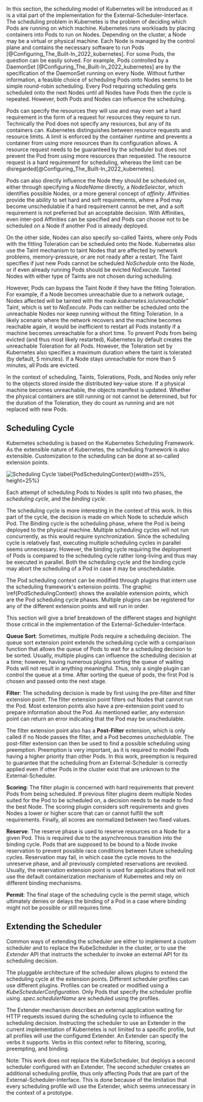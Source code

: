 In this section, the scheduling model of Kubernetes will be introduced as it is a vital part of the implementation for the External-Scheduler-Interface. The scheduling problem in Kubernetes is the problem of deciding which Pods are running on which machine. Kubernetes runs workloads by placing containers into Pods to run on Nodes. Depending on the cluster, a Node may be a virtual or physical machine. Each Node is managed by the control plane and contains the necessary software to run Pods [@Configuring_The_Built-In_2022_kubernetes]. For some Pods, the question can be easily solved. For example, Pods controlled by a DaemonSet [@Configuring_The_Built-In_2022_kubernetes] are by the specification of the DaemonSet running on every Node. Without further information, a feasible choice of scheduling Pods onto Nodes seems to be simple round-robin scheduling. Every Pod requiring scheduling gets scheduled onto the next Nodes until all Nodes have Pods then the cycle is repeated. However, both Pods and Nodes can influence the scheduling. 

Pods can specify the resources they will use and may even set a hard requirement in the form of a request for resources they require to run. Technically the Pod does not specify any resources, but any of its containers can. Kubernetes distinguishes between resource requests and resource limits. A limit is enforced by the container runtime and prevents a container from using more resources than its configuration allows. A resource request needs to be guaranteed by the scheduler but does not prevent the Pod from using more resources than requested. The resource request is a hard requirement for scheduling, whereas the limit can be disregarded[@Configuring_The_Built-In_2022_kubernetes].

Pods can also directly influence the Node they should be scheduled on, either through specifying a *NodeName* directly, a *NodeSelector*, which identifies possible Nodes, or a more general concept of *affinity*. 
Affinities provide the ability to set hard and soft requirements, where a Pod may become unschedulable if a hard requirement cannot be met, and a soft requirement is not preferred but an acceptable decision. With Affinities, even inter-pod Affinities can be specified and Pods can choose not to be scheduled on a Node if another Pod is already deployed. 

On the other side, Nodes can also specify so-called Taints, where only Pods with the fitting Toleration can be scheduled onto the Node. Kubernetes also use the Taint mechanism to taint Nodes that are affected by network problems, memory-pressure, or are not ready after a restart. The Taint specifies if just new Pods cannot be scheduled *NoSchedule* onto the Node, or if even already running Pods should be evicted *NoExecute*. Tainted Nodes with either type of Taints are not chosen during scheduling.

However, Pods can bypass the Taint Node if they have the fitting Toleration. For example, if a Node becomes unreachable due to a network outage, Nodes affected will be tainted with the *node.kubernetes.io/unreachable"* Taint, which is set to *NoExecute*. Pods can neither be scheduled onto the unreachable Nodes nor keep running without the fitting Toleration. In a likely scenario where the network recovers and the machine becomes reachable again, it would be inefficient to restart all Pods instantly if a machine becomes unreachable for a short time. To prevent Pods from being evicted (and thus most likely restarted), Kubernetes by default creates the unreachable Toleration for all Pods. However, the Toleration set by Kubernetes also specifies a maximum duration where the taint is tolerated (by default, 5 minutes). If a Node stays unreachable for more than 5 minutes, all Pods are evicted.

In the context of scheduling, Taints, Tolerations, Pods, and Nodes only refer to the objects stored inside the distributed key-value store. If a physical machine becomes unreachable, the objects manifest is updated. Whether the physical containers are still running or not cannot be determined, but for the duration of the Toleration, they do count as running and are not replaced with new Pods.

## Scheduling Cycle
Kubernetes scheduling is based on the Kubernetes Scheduling Framework. As the extensible nature of Kubernetes, the scheduling framework is also extensible. Customization to the scheduling can be done at so-called extension points. 

![Scheduling Cycle \label{PodSchedulingContext}](graphics/scheduling-framework-extensions.png){width=25%, height=25%}

Each attempt of scheduling Pods to Nodes is split into two phases, the *scheduling cycle*, and the *binding cycle*.

The scheduling cycle is more interesting in the context of this work. In this part of the cycle, the decision is made on which Node to schedule which Pod. The Binding cycle is the scheduling phase, where the Pod is being deployed to the physical machine. Multiple scheduling cycles will not run concurrently, as this would require synchronization. Since the scheduling cycle is relatively fast, executing multiple scheduling cycles in parallel seems unnecessary. However, the binding cycle requiring the deployment of Pods is compared to the scheduling cycle rather long-living and thus may be executed in parallel. Both the scheduling cycle and the binding cycle may abort the scheduling of a Pod in case it may be unschedulable.

The Pod scheduling context can be modified through plugins that intern use the scheduling framework's extension points. The graphic \ref{PodSchedulingContext} shows the available extension points, which are the Pod scheduling cycle phases. Multiple plugins can be registered for any of the different extension points and will run in order. 

This section will give a brief breakdown of the different stages and highlight those critical in the implementation of the External-Scheduler-Interface.

**Queue Sort**: Sometimes, multiple Pods require a scheduling decision. The queue sort extension point extends the scheduling cycle with a comparison function that allows the queue of Pods to wait for a scheduling decision to be sorted. Usually, multiple plugins can influence the scheduling decision at a time; however, having numerous plugins sorting the queue of waiting Pods will not result in anything meaningful. Thus, only a single plugin can control the queue at a time. After sorting the queue of pods, the first Pod is chosen and passed onto the next stage.


**Filter**: The scheduling decision is made by first using the pre-filter and filter extension point. The filter extension point filters out Nodes that cannot run the Pod. Most extension points also have a pre-extension point used to prepare information about the Pod. As mentioned earlier, any extension point can return an error indicating that the Pod may be unschedulable.

The filter extension point also has a **Post-Filter** extension, which is only called if no Node passes the filter, and a Pod becomes *unschedulable*. The post-filter extension can then be used to find a possible scheduling using preemption. Preemption is very important, as it is required to model Pods having a higher priority than other Pods. In this work, preemption is required to guarantee that the scheduling from an External-Scheduler is correctly applied even if other Pods in the cluster exist that are unknown to the External-Scheduler.

**Scoring**: The filter plugin is concerned with hard requirements that prevent Pods from being scheduled. If previous filter plugins deem multiple Nodes suited for the Pod to be scheduled on, a decision needs to be made to find the best Node. The scoring plugin considers soft requirements and gives Nodes a lower or higher score that can or cannot fulfill the soft requirements. Finally, all scores are normalized between two fixed values.

**Reserve**: The reserve phase is used to reserve resources on a Node for a given Pod. This is required due to the asynchronous transition into the binding cycle. Pods that are supposed to be bound to a Node invoke reservation to prevent possible race conditions between future scheduling cycles. Reservation may fail, in which case the cycle moves to the unreserve phase, and all previously completed reservations are revoked. Usually, the reservation extension point is used for applications that will not use the default containerization mechanism of Kubernetes and rely on different binding mechanisms.

**Permit**: The final stage of the scheduling cycle is the permit stage, which ultimately denies or delays the binding of a Pod in a case where binding might not be possible or still requires time.

## Extending the Scheduler

Common ways of extending the scheduler are either to implement a custom scheduler and to replace the KubeScheduler in the cluster,
or to use the *Extender* API that instructs the scheduler to invoke an external API for its scheduling decision.

The pluggable architecture of the scheduler allows plugins to extend the scheduling cycle at the extension points. Different scheduler profiles can use different plugins. Profiles can be created or modified using a *KubeSchedulerConfiguration*. Only Pods that specify the scheduler profile using *.spec.schedulerName* are scheduled using the profiles.

The Extender mechanism describes an external application waiting for HTTP requests issued during the scheduling cycle to influence the scheduling decision. Instructing the scheduler to use an Extender in the current implementation of Kubernetes is not limited to a specific profile, but all profiles will use the configured Extender. An Extender can specify the verbs it supports. Verbs in this context refer to filtering, scoring, preempting, and binding.

Note: This work does not replace the KubeScheduler, but deploys a second scheduler configured with an Extender. The second scheduler creates an additional scheduling profile, thus only affecting Pods that are part of the External-Scheduler-Interface. This is done because of the limitation that every scheduling profile will use the Extender, which seems unnecessary in the context of a prototype.